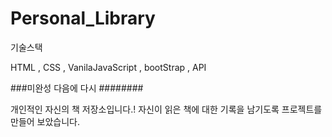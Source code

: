 # Personal_Library

기술스택

HTML , CSS , VanilaJavaScript , bootStrap , API

###미완성 다음에 다시 ########

개인적인 자신의 책 저장소입니다.! 
자신이 읽은 책에 대한 기록을 남기도록 프로젝트를 만들어 보았습니다.

